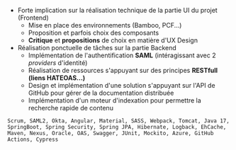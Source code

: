 - Forte implication sur la réalisation technique de la partie UI du projet (Frontend)
  - Mise en place des environnements (Bamboo, PCF...)
  - Proposition et parfois choix des composants
  - **Critique** et **propositions** de choix en matière d'UX Design
- Réalisation ponctuelle de tâches sur la partie Backend
  - Implémentation de l'authentification **SAML** (intéragissant avec 2 *providers* d'identité)
  - Réalisation de ressources s'appuyant sur des principes **RESTfull (liens HATEOAS...)**
  - Design et implémentation d'une solution s'appuyant sur l'API de GitHub pour gérer de la documentation distribuée
  - Implémentation d'un moteur d'indexation pour permettre la recherche rapide de contenu

```text
Scrum, SAML2, Okta, Angular, Material, SASS, Webpack, Tomcat, Java 17, SpringBoot, Spring Security, Spring JPA, Hibernate, Logback, EhCache, Maven, Nexus, Oracle, OAS, Swagger, JUnit, Mockito, Azure, GitHub Actions, Cypress
```
